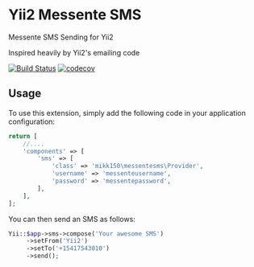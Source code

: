 Yii2 Messente SMS
=================
Messente SMS Sending for Yii2

Inspired heavily by Yii2's emailing code

[![Build Status](https://travis-ci.org/mikk150/yii2-messentesms.svg?branch=master)](https://travis-ci.org/mikk150/yii2-messentesms) [![codecov](https://codecov.io/gh/mikk150/yii2-messentesms/branch/master/graph/badge.svg)](https://codecov.io/gh/mikk150/yii2-messentesms)

Usage
-----

To use this extension, simply add the following code in your application configuration:

```php
return [
    //....
    'components' => [
        'sms' => [
            'class' => 'mikk150\messentesms\Provider',
            'username' => 'messenteusername',
            'password' => 'messentepassword',
        ],
    ],
];
```

You can then send an SMS as follows:

```php
Yii::$app->sms->compose('Your awesome SMS')
     ->setFrom('Yii2')
     ->setTo('+15417543010')
     ->send();
```